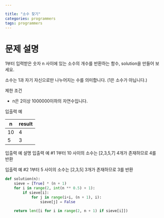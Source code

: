 ```yaml
---

title: "소수 찾기"
categories: programmers
tags: programmers
---
```

# 문제 설명

1부터 입력받은 숫자 n 사이에 있는 소수의 개수를 반환하는 함수, solution을 만들어 보세요.

소수는 1과 자기 자신으로만 나누어지는 수를 의미합니다.
(1은 소수가 아닙니다.)

제한 조건

- n은 2이상 1000000이하의 자연수입니다.

입출력 예

| n  | result |
| -- | ------ |
| 10 | 4      |
| 5  | 3      |

입출력 예 설명
입출력 예 #1
1부터 10 사이의 소수는 [2,3,5,7] 4개가 존재하므로 4를 반환

입출력 예 #2
1부터 5 사이의 소수는 [2,3,5] 3개가 존재하므로 3를 반환

```python
def solution(n):
    sieve = [True] * (n + 1)
    for i in range(2, int(n ** 0.5) + 1):
        if sieve[i]:
            for j in range(i+i, (n + 1), i):
                sieve[j] = False
  
    return len([i for i in range(2, n + 1) if sieve[i]])
```

